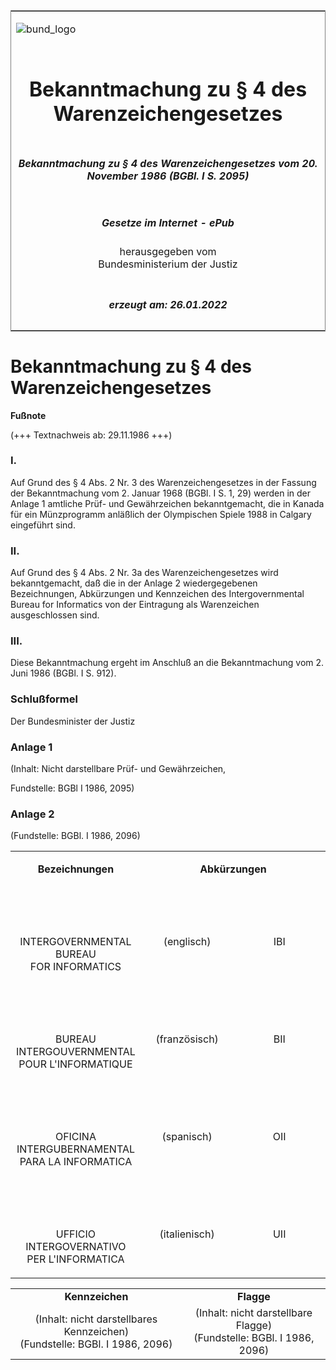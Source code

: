 <span id="DECKBLATT.html"></span>

<table border="0" frame="border" width="100%">

<tr valign="top">

<td align="left">

![bund\_logo](BfJ_2021_Web_de_de.gif)

</td>

<td align="right">

 

</td>

</tr>

<tr align="center" valign="middle">

<td colspan="2">

# Bekanntmachung zu § 4 des Warenzeichengesetzes

</td>

</tr>

<tr align="center" valign="middle">

<td colspan="2">

##### Bekanntmachung zu § 4 des Warenzeichengesetzes vom 20. November 1986 (BGBl. I S. 2095)

</td>

</tr>

<tr align="center" valign="middle">

<td colspan="2">

  
  

##### Gesetze im Internet - ePub  
  
herausgegeben vom  
Bundesministerium der Justiz

</td>

</tr>

<tr align="center" valign="bottom">

<td colspan="2">

  
  

##### erzeugt am: 26.01.2022

</td>

</tr>

</table>

<span id="BJNR020950986.html"></span>

# Bekanntmachung zu § 4 des Warenzeichengesetzes

<div>

  
**Fußnote**

<div class="jnhtml">

<div>

<div class="jurAbsatz">

(+++ Textnachweis ab: 29.11.1986 +++)

</div>

</div>

</div>

</div>

<span id="BJNR020950986BJNE000100307.html"></span>

### I.  

<div>

<div class="jnhtml">

<div>

<div class="jurAbsatz">

Auf Grund des § 4 Abs. 2 Nr. 3 des Warenzeichengesetzes in der Fassung
der Bekanntmachung vom 2. Januar 1968 (BGBl. I S. 1, 29) werden in der
Anlage 1 amtliche Prüf- und Gewährzeichen bekanntgemacht, die in Kanada
für ein Münzprogramm anläßlich der Olympischen Spiele 1988 in Calgary
eingeführt sind.

</div>

</div>

</div>

</div>

<span id="BJNR020950986BJNE000200307.html"></span>

### II.  

<div>

<div class="jnhtml">

<div>

<div class="jurAbsatz">

Auf Grund des § 4 Abs. 2 Nr. 3a des Warenzeichengesetzes wird
bekanntgemacht, daß die in der Anlage 2 wiedergegebenen Bezeichnungen,
Abkürzungen und Kennzeichen des Intergovernmental Bureau for Informatics
von der Eintragung als Warenzeichen ausgeschlossen sind.

</div>

</div>

</div>

</div>

<span id="BJNR020950986BJNE000300307.html"></span>

### III.  

<div>

<div class="jnhtml">

<div>

<div class="jurAbsatz">

Diese Bekanntmachung ergeht im Anschluß an die Bekanntmachung vom 2.
Juni 1986 (BGBl. I S. 912).

</div>

</div>

</div>

</div>

<span id="BJNR020950986BJNE000400307.html"></span>

### Schlußformel  

<div>

<div class="jnhtml">

<div>

<div class="jurAbsatz">

<span class="SP">Der Bundesminister der Justiz</span>

</div>

</div>

</div>

</div>

<span id="BJNR020950986BJNE000500307.html"></span>

### Anlage 1  

<div>

<div class="jnhtml">

<div>

<div class="jurAbsatz">

<div class="kommentar_Hinweis">

(Inhalt: Nicht darstellbare Prüf- und Gewährzeichen,

</div>

  

<div class="kommentar_Fundstelle">

Fundstelle: BGBl I 1986, 2095)

</div>

</div>

</div>

</div>

</div>

<span id="BJNR020950986BJNE000600307.html"></span>

### Anlage 2  

<div>

<div class="jnhtml">

<div>

<div class="jurAbsatz">

<div class="kommentar_Fundstelle">

(Fundstelle: BGBl. I 1986, 2096)

</div>

  
  

<table width="100%" style="border: none;">

<colgroup>

<col align="center" width="41%">

</col>

<col align="right" width="29%">

</col>

<col align="right" width="29%">

</col>

</colgroup>

<tbody valign="top">

<tr>

<td style align="center" valign="top" charoff="50">

<span style=";font-weight:bold">Bezeichnungen</span>

</div>

</div>

</div>

</div>

</td>

<td style colspan="2" align="center" valign="top" charoff="50">

<span style=";font-weight:bold">Abkürzungen</span>

</td>

</tr>

<tr>

<td style align="center" valign="top" charoff="50">

 

</td>

<td style align="center" valign="top" charoff="50">

 

</td>

<td style align="center" valign="top" charoff="50">

 

</td>

</tr>

<tr>

<td style align="center" valign="top" charoff="50">

INTERGOVERNMENTAL BUREAU  
FOR INFORMATICS

</td>

<td style align="center" valign="top" charoff="50">

(englisch)

</td>

<td style align="center" valign="top" charoff="50">

IBI

</td>

</tr>

<tr>

<td style align="center" valign="top" charoff="50">

 

</td>

<td style align="center" valign="top" charoff="50">

 

</td>

<td style align="center" valign="top" charoff="50">

 

</td>

</tr>

<tr>

<td style align="center" valign="top" charoff="50">

BUREAU INTERGOUVERNMENTAL  
POUR L'INFORMATIQUE

</td>

<td style align="center" valign="top" charoff="50">

(französisch)

</td>

<td style align="center" valign="top" charoff="50">

BII

</td>

</tr>

<tr>

<td style align="center" valign="top" charoff="50">

 

</td>

<td style align="center" valign="top" charoff="50">

 

</td>

<td style align="center" valign="top" charoff="50">

 

</td>

</tr>

<tr>

<td style align="center" valign="top" charoff="50">

OFICINA INTERGUBERNAMENTAL  
PARA LA INFORMATICA

</td>

<td style align="center" valign="top" charoff="50">

(spanisch)

</td>

<td style align="center" valign="top" charoff="50">

OII

</td>

</tr>

<tr>

<td style align="center" valign="top" charoff="50">

 

</td>

<td style align="center" valign="top" charoff="50">

 

</td>

<td style align="center" valign="top" charoff="50">

 

</td>

</tr>

<tr>

<td style align="center" valign="top" charoff="50">

UFFICIO INTERGOVERNATIVO  
PER L'INFORMATICA

</td>

<td style align="center" valign="top" charoff="50">

(italienisch)

</td>

<td style align="center" valign="top" charoff="50">

UII

</td>

</tr>

</tbody>

</table>

</div>

<div class="jurAbsatz">

  
  

<table>
<tbody>
<tr class="odd">
<td style="text-align: center;"><span style=";font-weight:bold">Kennzeichen</span></td>
<td style="text-align: center;"><span style=";font-weight:bold">Flagge</span></td>
</tr>
<tr class="even">
<td style="text-align: center;"><div class="kommentar_Hinweis">
(Inhalt: nicht darstellbares Kennzeichen)
</div>
<div class="kommentar_Fundstelle">
(Fundstelle: BGBl. I 1986, 2096)
</div></td>
<td style="text-align: center;"><div class="kommentar_Hinweis">
(Inhalt: nicht darstellbare Flagge)
</div>
<div class="kommentar_Fundstelle">
(Fundstelle: BGBl. I 1986, 2096)
</div></td>
</tr>
</tbody>
</table>

</div>

</div>

</div>

</div>
